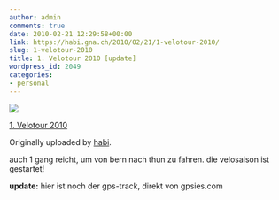 ```yaml
---
author: admin
comments: true
date: 2010-02-21 12:29:58+00:00
link: https://habi.gna.ch/2010/02/21/1-velotour-2010/
slug: 1-velotour-2010
title: 1. Velotour 2010 [update]
wordpress_id: 2049
categories:
- personal
---
```



  [![](https://static.flickr.com/4029/4375756190_74cc1d9ef4_m.jpg)](https://www.flickr.com/photos/habi/4375756190/)  

  [1. Velotour 2010](https://www.flickr.com/photos/habi/4375756190/)  

  Originally uploaded by [habi](https://www.flickr.com/people/habi/).


auch 1 gang reicht, um von bern nach thun zu fahren. die velosaison ist gestartet!  


**update:** hier ist noch der gps-track, direkt von gpsies.com

